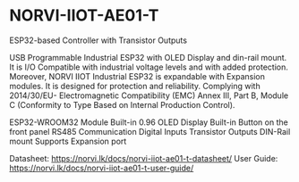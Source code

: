 # NORVI-IIOT-AE01-T
ESP32-based Controller with Transistor Outputs

USB Programmable Industrial ESP32 with OLED Display and din-rail mount. 
It is I/O Compatible with industrial voltage levels and with added protection.  Moreover, NORVI IIOT Industrial ESP32 is expandable with Expansion modules. 
It is designed for protection and reliability. Complying with  2014/30/EU- Electromagnetic Compatibility (EMC)
Annex III, Part B, Module C (Conformity to Type Based on Internal Production Control).

ESP32-WROOM32 Module
Built-in 0.96 OLED Display
Built-in Button on the front panel
RS485 Communication
Digital Inputs
Transistor Outputs
DIN-Rail mount
Supports Expansion port

Datasheet:   https://norvi.lk/docs/norvi-iiot-ae01-t-datasheet/
User Guide:  https://norvi.lk/docs/norvi-iiot-ae01-t-user-guide/
